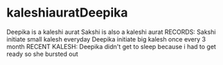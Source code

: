 # kaleshiauratDeepika
Deepika is a kaleshi aurat
Sakshi is also a kaleshi aurat
RECORDS:
Sakshi initiate small kalesh everyday
Deepika initiate big kalesh once every 3 month
RECENT KALESH:
Deepika didn't get to sleep because i had to get ready so she bursted out
